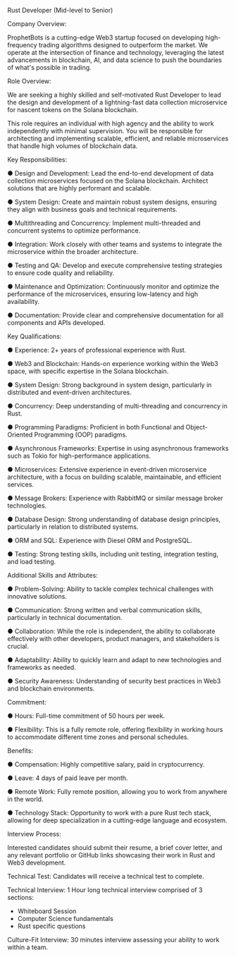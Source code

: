 Rust Developer (Mid-level to Senior)

Company Overview:

ProphetBots is a cutting-edge Web3 startup focused on developing high-frequency trading algorithms designed to outperform the market. We operate at the intersection of finance and technology, leveraging the latest advancements in blockchain, AI, and data science to push the boundaries of what's possible in trading.

Role Overview:

We are seeking a highly skilled and self-motivated Rust Developer to lead the design and development of a lightning-fast data collection microservice for nascent tokens on the
Solana blockchain.

This role requires an individual with high agency and the ability to work independently with minimal supervision. You will be responsible for architecting and implementing scalable, efficient, and reliable microservices that handle high volumes of blockchain data.

Key Responsibilities:

● Design and Development: Lead the end-to-end development of data collection microservices focused on the Solana blockchain. Architect solutions that are highly performant and scalable.

● System Design: Create and maintain robust system designs, ensuring they align with business goals and technical requirements.

● Multithreading and Concurrency: Implement multi-threaded and concurrent systems to optimize performance.

● Integration: Work closely with other teams and systems to integrate the microservice within the broader architecture.

● Testing and QA: Develop and execute comprehensive testing strategies to ensure code quality and reliability.

● Maintenance and Optimization: Continuously monitor and optimize the performance of the microservices, ensuring low-latency and high availability.

● Documentation: Provide clear and comprehensive documentation for all components and APIs developed.

Key Qualifications:

● Experience: 2+ years of professional experience with Rust.

● Web3 and Blockchain: Hands-on experience working within the Web3 space, with specific expertise in the Solana blockchain.

● System Design: Strong background in system design, particularly in distributed and event-driven architectures.

● Concurrency: Deep understanding of multi-threading and concurrency in Rust.

● Programming Paradigms: Proficient in both Functional and Object-Oriented Programming (OOP) paradigms.

● Asynchronous Frameworks: Expertise in using asynchronous frameworks such as Tokio for high-performance applications.

● Microservices: Extensive experience in event-driven microservice architecture, with a focus on building scalable, maintainable, and efficient services.

● Message Brokers: Experience with RabbitMQ or similar message broker technologies.

● Database Design: Strong understanding of database design principles, particularly in relation to distributed systems.

● ORM and SQL: Experience with Diesel ORM and PostgreSQL.

● Testing: Strong testing skills, including unit testing, integration testing, and load testing.

Additional Skills and Attributes:

● Problem-Solving: Ability to tackle complex technical challenges with innovative solutions.

● Communication: Strong written and verbal communication skills, particularly in technical documentation.

● Collaboration: While the role is independent, the ability to collaborate effectively with other developers, product managers, and stakeholders is crucial.

● Adaptability: Ability to quickly learn and adapt to new technologies and frameworks as needed.

● Security Awareness: Understanding of security best practices in Web3 and blockchain environments.

Commitment:

● Hours: Full-time commitment of 50 hours per week.

● Flexibility: This is a fully remote role, offering flexibility in working hours to accommodate different time zones and personal schedules.

Benefits:

● Compensation: Highly competitive salary, paid in cryptocurrency.

● Leave: 4 days of paid leave per month.

● Remote Work: Fully remote position, allowing you to work from anywhere in the world.

● Technology Stack: Opportunity to work with a pure Rust tech stack, allowing for deep specialization in a cutting-edge language and ecosystem.

Interview Process:

Interested candidates should submit their resume, a brief cover letter, and any relevant portfolio or GitHub links showcasing their work in Rust and Web3 development.

Technical Test: Candidates will receive a technical test to complete.

Technical Interview: 1 Hour long technical interview comprised of 3 sections:
- Whiteboard Session
- Computer Science fundamentals
- Rust specific questions

Culture-Fit Interview: 30 minutes interview assessing your ability to work within a team. 
